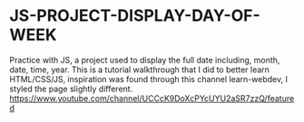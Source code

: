 # JS-PROJECT-DISPLAY-DAY-OF-WEEK 
Practice with JS, a project used to display the full date including, month, date, time, year. 
This is a tutorial walkthrough that I did to better learn HTML/CSS/JS, inspiration was found through this channel learn-webdev, I styled the page slightly different. https://www.youtube.com/channel/UCCcK9DoXcPYcUYU2aSR7zzQ/featured
